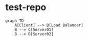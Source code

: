# test-repo


```mermaid
graph TD
    A[Client] --> B[Load Balancer]
    B --> C[Server01]
    B --> D[Server02]
```
